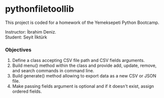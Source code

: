 # pythonfiletoollib

This project is coded for a homework of the Yemeksepeti Python Bootcamp. 

Instructor: İbrahim Deniz.  
Student: Seyit İlktürk  

### Objectives

1. Define a class accepting CSV file path and CSV fields arguments. 
2. Build menu() method within the class and provide add, update, remove, and search commands in command line.  
3. Build generate() method allowing to export data as a new CSV or JSON file.  
4. Make passing fields argument is optional and if it doesn't exist, assign ordered fields. 